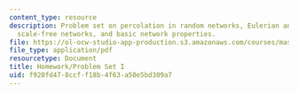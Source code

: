 ```yaml
---
content_type: resource
description: Problem set on percolation in random networks, Eulerian and planar graphs,
  scale-free networks, and basic network properties.
file: https://ol-ocw-studio-app-production.s3.amazonaws.com/courses/mas-961-networks-complexity-and-its-applications-spring-2011/f920fd478ccff18b4f63a50e5bd309a7_MITMAS_961S11_HW1_API3091.pdf
file_type: application/pdf
resourcetype: Document
title: Homework/Problem Set I
uid: f920fd47-8ccf-f18b-4f63-a50e5bd309a7
---
```

